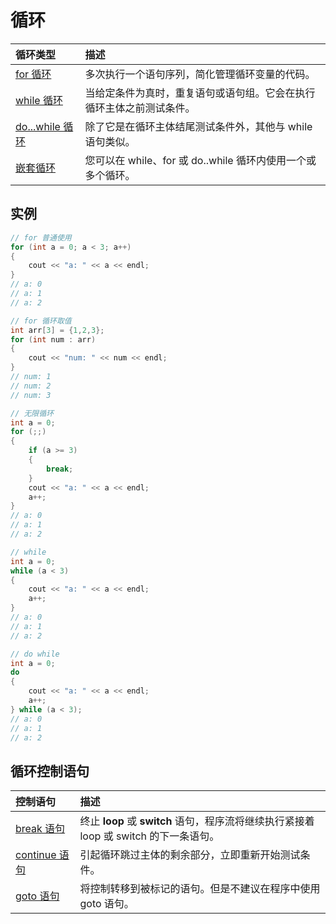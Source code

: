 # 循环

| 循环类型                                                     | 描述                                                         |
| :----------------------------------------------------------- | :----------------------------------------------------------- |
| [for 循环](https://www.runoob.com/cplusplus/cpp-for-loop.html) | 多次执行一个语句序列，简化管理循环变量的代码。               |
| [while 循环](https://www.runoob.com/cplusplus/cpp-while-loop.html) | 当给定条件为真时，重复语句或语句组。它会在执行循环主体之前测试条件。 |
| [do...while 循环](https://www.runoob.com/cplusplus/cpp-do-while-loop.html) | 除了它是在循环主体结尾测试条件外，其他与 while 语句类似。    |
| [嵌套循环](https://www.runoob.com/cplusplus/cpp-nested-loops.html) | 您可以在 while、for 或 do..while 循环内使用一个或多个循环。  |

## 实例

```c++
// for 普通使用
for (int a = 0; a < 3; a++)
{
    cout << "a: " << a << endl;
}
// a: 0
// a: 1
// a: 2
```

```c++
// for 循环取值
int arr[3] = {1,2,3};
for (int num : arr)
{
    cout << "num: " << num << endl;
}
// num: 1
// num: 2
// num: 3
```

```c++
// 无限循环
int a = 0;
for (;;)
{
    if (a >= 3)
    {
        break;
    }
    cout << "a: " << a << endl;
    a++;
}
// a: 0
// a: 1
// a: 2
```

```c++
// while
int a = 0;
while (a < 3)
{
    cout << "a: " << a << endl;
    a++;
}
// a: 0
// a: 1
// a: 2
```

```c++
// do while
int a = 0;
do
{
    cout << "a: " << a << endl;
    a++;
} while (a < 3);
// a: 0
// a: 1
// a: 2
```

## 循环控制语句

| 控制语句                                                     | 描述                                                         |
| :----------------------------------------------------------- | :----------------------------------------------------------- |
| [break 语句](https://www.runoob.com/cplusplus/cpp-break-statement.html) | 终止 **loop** 或 **switch** 语句，程序流将继续执行紧接着 loop 或 switch 的下一条语句。 |
| [continue 语句](https://www.runoob.com/cplusplus/cpp-continue-statement.html) | 引起循环跳过主体的剩余部分，立即重新开始测试条件。           |
| [goto 语句](https://www.runoob.com/cplusplus/cpp-goto-statement.html) | 将控制转移到被标记的语句。但是不建议在程序中使用 goto 语句。 |

